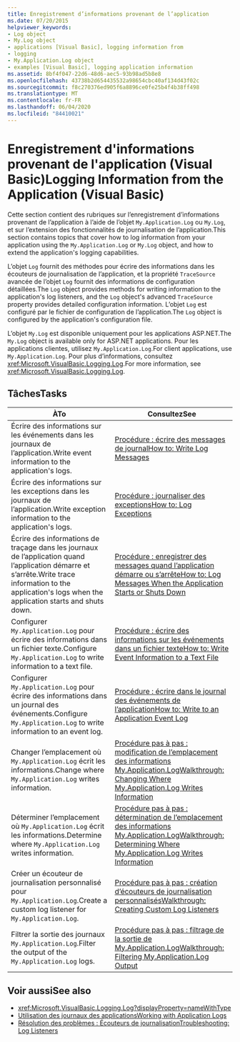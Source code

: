 ```yaml
---
title: Enregistrement d’informations provenant de l’application
ms.date: 07/20/2015
helpviewer_keywords:
- Log object
- My.Log object
- applications [Visual Basic], logging information from
- logging
- My.Application.Log object
- examples [Visual Basic], logging application information
ms.assetid: 8bf4f047-22d6-48d6-aec5-93b98ad5b8e8
ms.openlocfilehash: 43738b2d654435532a98654cbc40af134d43f02c
ms.sourcegitcommit: f8c270376ed905f6a8896ce0fe25b4f4b38ff498
ms.translationtype: MT
ms.contentlocale: fr-FR
ms.lasthandoff: 06/04/2020
ms.locfileid: "84410021"
---
```

# <a name="logging-information-from-the-application-visual-basic"></a><span data-ttu-id="0a35a-102">Enregistrement d'informations provenant de l'application (Visual Basic)</span><span class="sxs-lookup"><span data-stu-id="0a35a-102">Logging Information from the Application (Visual Basic)</span></span>

<span data-ttu-id="0a35a-103">Cette section contient des rubriques sur l’enregistrement d’informations provenant de l’application à l’aide de l’objet `My.Application.Log` ou `My.Log`, et sur l’extension des fonctionnalités de journalisation de l’application.</span><span class="sxs-lookup"><span data-stu-id="0a35a-103">This section contains topics that cover how to log information from your application using the `My.Application.Log` or `My.Log` object, and how to extend the application's logging capabilities.</span></span>  
  
 <span data-ttu-id="0a35a-104">L’objet `Log` fournit des méthodes pour écrire des informations dans les écouteurs de journalisation de l’application, et la propriété `TraceSource` avancée de l’objet `Log` fournit des informations de configuration détaillées.</span><span class="sxs-lookup"><span data-stu-id="0a35a-104">The `Log` object provides methods for writing information to the application's log listeners, and the `Log` object's advanced `TraceSource` property provides detailed configuration information.</span></span> <span data-ttu-id="0a35a-105">L’objet `Log` est configuré par le fichier de configuration de l’application.</span><span class="sxs-lookup"><span data-stu-id="0a35a-105">The `Log` object is configured by the application's configuration file.</span></span>  
  
 <span data-ttu-id="0a35a-106">L’objet `My.Log` est disponible uniquement pour les applications ASP.NET.</span><span class="sxs-lookup"><span data-stu-id="0a35a-106">The `My.Log` object is available only for ASP.NET applications.</span></span> <span data-ttu-id="0a35a-107">Pour les applications clientes, utilisez `My.Application.Log`.</span><span class="sxs-lookup"><span data-stu-id="0a35a-107">For client applications, use `My.Application.Log`.</span></span> <span data-ttu-id="0a35a-108">Pour plus d’informations, consultez <xref:Microsoft.VisualBasic.Logging.Log>.</span><span class="sxs-lookup"><span data-stu-id="0a35a-108">For more information, see <xref:Microsoft.VisualBasic.Logging.Log>.</span></span>  
  
## <a name="tasks"></a><span data-ttu-id="0a35a-109">Tâches</span><span class="sxs-lookup"><span data-stu-id="0a35a-109">Tasks</span></span>  
  
|<span data-ttu-id="0a35a-110">À</span><span class="sxs-lookup"><span data-stu-id="0a35a-110">To</span></span>|<span data-ttu-id="0a35a-111">Consultez</span><span class="sxs-lookup"><span data-stu-id="0a35a-111">See</span></span>|  
|--------|---------|  
|<span data-ttu-id="0a35a-112">Écrire des informations sur les événements dans les journaux de l’application.</span><span class="sxs-lookup"><span data-stu-id="0a35a-112">Write event information to the application's logs.</span></span>|[<span data-ttu-id="0a35a-113">Procédure : écrire des messages de journal</span><span class="sxs-lookup"><span data-stu-id="0a35a-113">How to: Write Log Messages</span></span>](how-to-write-log-messages.md)|  
|<span data-ttu-id="0a35a-114">Écrire des informations sur les exceptions dans les journaux de l’application.</span><span class="sxs-lookup"><span data-stu-id="0a35a-114">Write exception information to the application's logs.</span></span>|[<span data-ttu-id="0a35a-115">Procédure : journaliser des exceptions</span><span class="sxs-lookup"><span data-stu-id="0a35a-115">How to: Log Exceptions</span></span>](how-to-log-exceptions.md)|  
|<span data-ttu-id="0a35a-116">Écrire des informations de traçage dans les journaux de l’application quand l’application démarre et s’arrête.</span><span class="sxs-lookup"><span data-stu-id="0a35a-116">Write trace information to the application's logs when the application starts and shuts down.</span></span>|[<span data-ttu-id="0a35a-117">Procédure : enregistrer des messages quand l’application démarre ou s’arrête</span><span class="sxs-lookup"><span data-stu-id="0a35a-117">How to: Log Messages When the Application Starts or Shuts Down</span></span>](how-to-log-messages-when-the-application-starts-or-shuts-down.md)|  
|<span data-ttu-id="0a35a-118">Configurer `My.Application.Log` pour écrire des informations dans un fichier texte.</span><span class="sxs-lookup"><span data-stu-id="0a35a-118">Configure `My.Application.Log` to write information to a text file.</span></span>|[<span data-ttu-id="0a35a-119">Procédure : écrire des informations sur les événements dans un fichier texte</span><span class="sxs-lookup"><span data-stu-id="0a35a-119">How to: Write Event Information to a Text File</span></span>](how-to-write-event-information-to-a-text-file.md)|  
|<span data-ttu-id="0a35a-120">Configurer `My.Application.Log` pour écrire des informations dans un journal des événements.</span><span class="sxs-lookup"><span data-stu-id="0a35a-120">Configure `My.Application.Log` to write information to an event log.</span></span>|[<span data-ttu-id="0a35a-121">Procédure : écrire dans le journal des événements de l’application</span><span class="sxs-lookup"><span data-stu-id="0a35a-121">How to: Write to an Application Event Log</span></span>](how-to-write-to-an-application-event-log.md)|  
|<span data-ttu-id="0a35a-122">Changer l’emplacement où `My.Application.Log` écrit les informations.</span><span class="sxs-lookup"><span data-stu-id="0a35a-122">Change where `My.Application.Log` writes information.</span></span>|[<span data-ttu-id="0a35a-123">Procédure pas à pas : modification de l’emplacement des informations My.Application.Log</span><span class="sxs-lookup"><span data-stu-id="0a35a-123">Walkthrough: Changing Where My.Application.Log Writes Information</span></span>](walkthrough-changing-where-my-application-log-writes-information.md)|  
|<span data-ttu-id="0a35a-124">Déterminer l’emplacement où `My.Application.Log` écrit les informations.</span><span class="sxs-lookup"><span data-stu-id="0a35a-124">Determine where `My.Application.Log` writes information.</span></span>|[<span data-ttu-id="0a35a-125">Procédure pas à pas : détermination de l’emplacement des informations My.Application.Log</span><span class="sxs-lookup"><span data-stu-id="0a35a-125">Walkthrough: Determining Where My.Application.Log Writes Information</span></span>](walkthrough-determining-where-my-application-log-writes-information.md)|  
|<span data-ttu-id="0a35a-126">Créer un écouteur de journalisation personnalisé pour `My.Application.Log`.</span><span class="sxs-lookup"><span data-stu-id="0a35a-126">Create a custom log listener for `My.Application.Log`.</span></span>|[<span data-ttu-id="0a35a-127">Procédure pas à pas : création d’écouteurs de journalisation personnalisés</span><span class="sxs-lookup"><span data-stu-id="0a35a-127">Walkthrough: Creating Custom Log Listeners</span></span>](walkthrough-creating-custom-log-listeners.md)|  
|<span data-ttu-id="0a35a-128">Filtrer la sortie des journaux `My.Application.Log`.</span><span class="sxs-lookup"><span data-stu-id="0a35a-128">Filter the output of the `My.Application.Log` logs.</span></span>|[<span data-ttu-id="0a35a-129">Procédure pas à pas : filtrage de la sortie de My.Application.Log</span><span class="sxs-lookup"><span data-stu-id="0a35a-129">Walkthrough: Filtering My.Application.Log Output</span></span>](walkthrough-filtering-my-application-log-output.md)|  
  
## <a name="see-also"></a><span data-ttu-id="0a35a-130">Voir aussi</span><span class="sxs-lookup"><span data-stu-id="0a35a-130">See also</span></span>

- <xref:Microsoft.VisualBasic.Logging.Log?displayProperty=nameWithType>
- [<span data-ttu-id="0a35a-131">Utilisation des journaux des applications</span><span class="sxs-lookup"><span data-stu-id="0a35a-131">Working with Application Logs</span></span>](working-with-application-logs.md)
- [<span data-ttu-id="0a35a-132">Résolution des problèmes : Écouteurs de journalisation</span><span class="sxs-lookup"><span data-stu-id="0a35a-132">Troubleshooting: Log Listeners</span></span>](troubleshooting-log-listeners.md)
